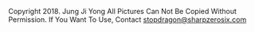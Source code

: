 Copyright 2018. Jung Ji Yong All Pictures Can Not Be Copied Without Permission.
If You Want To Use, Contact stopdragon@sharpzerosix.com
